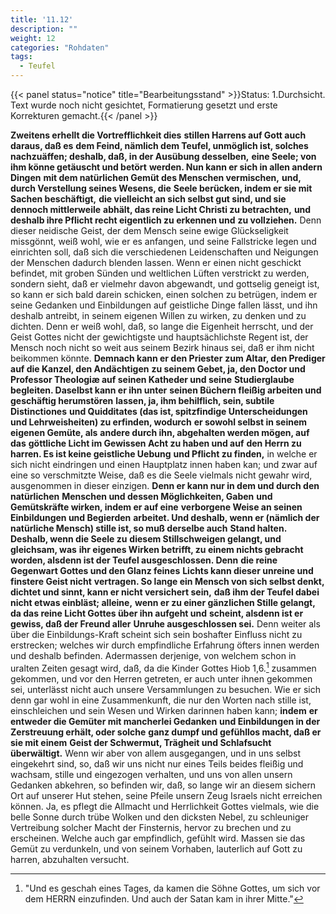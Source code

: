 ```yaml
---
title: '11.12'
description: ""
weight: 12
categories: "Rohdaten"
tags:
  - Teufel
---
```


{{< panel status="notice" title="Bearbeitungsstand" >}}Status: 1.Durchsicht.
Text wurde noch nicht gesichtet, Formatierung gesetzt und erste Korrekturen gemacht.{{< /panel >}}
<!-- Seite 513 -->


**Zweitens erhellt die Vortrefflichkeit dies**
**stillen Harrens auf Gott auch daraus, daß es**
**dem Feind, nämlich dem Teufel, unmöglich ist, solches**
**nachzuäffen; deshalb, daß, in der Ausübung desselben,**
**eine Seele; von ihm könne getäuscht und betört**
**werden. Nun kann er sich in allen andern Dingen**
**mit dem natürlichen Gemüt des Menschen vermischen,**
**und, durch Verstellung seines Wesens, die**
**Seele berücken, indem er sie mit Sachen beschäftigt,**
**die vielleicht an sich selbst gut sind, und sie dennoch mittlerweile**
**abhält, das reine Licht Christi zu betrachten,**
**und deshalb ihre Pflicht recht eigentlich zu erkennen und**
**zu vollziehen.** Denn dieser neidische Geist, der dem
Mensch seine ewige Glückseligkeit missgönnt, weiß
wohl, wie er es anfangen, und seine Fallstricke legen
und einrichten soll, daß sich die verschiedenen Leidenschaften
und Neigungen der Menschen dadurch blenden
lassen. Wenn er einen nicht geschickt befindet,
mit groben Sünden und weltlichen Lüften verstrickt
zu werden, sondern sieht, daß er vielmehr davon abgewandt,
und gottselig geneigt ist, so kann er sich bald
darein schicken, einen solchen zu betrügen, indem er seine
Gedanken und Einbildungen auf geistliche Dinge fallen<!-- Seite 514 -->
lässt, und ihn deshalb antreibt, in seinem eigenen
Willen zu wirken, zu denken und zu dichten. Denn
er weiß wohl, daß, so lange die Eigenheit herrscht,
und der Geist Gottes nicht der gewichtigste und hauptsächlichste
Regent ist, der Mensch noch nicht so weit
aus seinem Bezirk hinaus sei, daß er ihm nicht beikommen
könnte. **Demnach kann er den Priester**
**zum Altar, den Prediger auf die Kanzel, den Andächtigen**
**zu seinem Gebet, ja, den Doctor und**
**Professor Theologiæ auf seinen Katheder und seine**
**Studierglaube begleiten. Daselbst kann er ihn unter**
**seinen Büchern fleißig arbeiten und geschäftig herumstören**
**lassen, ja, ihm behilflich, sein, subtile Distinctiones**
**und Quidditates (das ist, spitzfindige Unterscheidungen**
**und Lehrweisheiten) zu erfinden, wodurch**
**er sowohl selbst in seinem eigenen Gemüte, als**
**andere durch ihn, abgehalten werden mögen, auf das**
**göttliche Licht im Gewissen Acht zu haben und auf**
**den Herrn zu harren. Es ist keine geistliche Uebung**
**und Pflicht zu finden,** in welche er sich nicht eindringen
und einen Hauptplatz innen haben kan; und
zwar auf eine so verschmitzte Weise, daß es die Seele
vielmals nicht gewahr wird, ausgenommen in dieser
einzigen. **Denn er kann nur in dem und durch den natürlichen**
**Menschen und dessen Möglichkeiten, Gaben**
**und Gemütskräfte wirken, indem er auf eine**
**verborgene Weise an seinen Einbildungen und Begierden**
**arbeitet. Und deshalb, wenn er (nämlich der**
**natürliche Mensch) stille ist, so muß derselbe auch**
**Stand halten. Deshalb, wenn die Seele zu**
**diesem Stillschweigen gelangt, und gleichsam, was**
**ihr eigenes Wirken betrifft, zu einem nichts gebracht**
**worden, alsdenn ist der Teufel ausgeschlossen. Denn**
**die reine Gegenwart Gottes und den Glanz feines**
**Lichts kann dieser unreine und finstere Geist nicht**
**vertragen. So lange ein Mensch von sich selbst denkt,**<!-- Seite 515 -->
**dichtet und sinnt, kann er nicht versichert sein,**
**daß ihm der Teufel dabei nicht etwas einbläst; alleine,**
**wenn er zu einer gänzlichen Stille gelangt,**
**da das reine Licht Gottes über ihn aufgeht und**
**scheint, alsdenn ist er gewiss, daß der Freund aller**
**Unruhe ausgeschlossen sei.** Denn weiter als über die
Einbildungs-Kraft scheint sich sein boshafter Einfluss
nicht zu erstrecken; welches wir durch empfindliche
Erfahrung öfters innen werden und deshalb befinden.
Adermassen derjenige, von welchem schon in uralten
Zeiten gesagt wird, daß, da die Kinder Gottes Hiob 1,6.[^foot-11-12-001]
zusammen gekommen, und vor den Herren getreten,
er auch unter ihnen gekommen sei, unterlässt
nicht auch unsere Versammlungen zu besuchen.
Wie er sich denn gar wohl in eine Zusammenkunft,
die nur den Worten nach stille ist, einschleichen und
sein Wesen und Wirken darinnen haben kann; **indem**
**er entweder die Gemüter mit mancherlei Gedanken**
**und Einbildungen in der Zerstreuung erhält, oder solche**
**ganz dumpf und gefühllos macht, daß er sie mit einem**
**Geist der Schwermut, Trägheit und Schlafsucht**
**überwältigt.** Wenn wir aber von allem ausgegangen,
und in uns selbst eingekehrt sind, so, daß
wir uns nicht nur eines Teils beides fleißig und
wachsam, stille und eingezogen verhalten, und uns
von allen unsern Gedanken abkehren, so befinden wir,
daß, so lange wir an diesem sichern Ort auf unserer
Hut stehen, seine Pfeile unsern Zeug Israels nicht erreichen
können. Ja, es pflegt die Allmacht und
Herrlichkeit Gottes vielmals, wie die belle Sonne
durch trübe Wolken und den dicksten Nebel, zu schleuniger
Vertreibung solcher Macht der Finsternis, hervor
zu brechen und zu erscheinen. Welche auch gar
empfindlich, gefühlt wird. Massen sie das Gemüt
zu verdunkeln, und von seinem Vorhaben, lauterlich
auf Gott zu harren, abzuhalten versucht.


[^foot-11-12-001]: "Und es geschah eines Tages, da kamen die Söhne Gottes, um sich vor dem HERRN einzufinden. Und auch der Satan kam in ihrer Mitte."